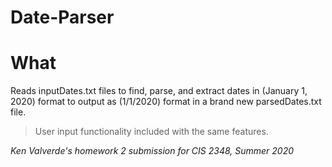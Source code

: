 # Date-Parser

# What
Reads inputDates.txt files to find, parse, and extract dates in (January 1, 2020) format to output as (1/1/2020) format
in a brand new parsedDates.txt file.

> User input functionality included with the same features.

*Ken Valverde's homework 2 submission for CIS 2348, Summer 2020*
